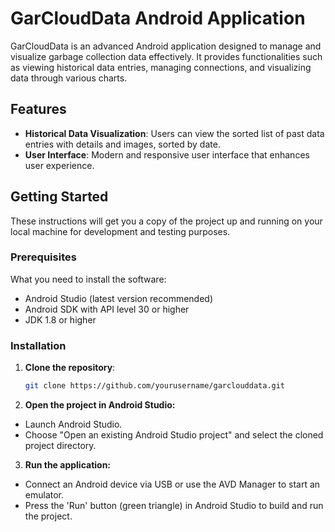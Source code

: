 # GarCloudData Android Application

GarCloudData is an advanced Android application designed to manage and visualize garbage collection data effectively. It provides functionalities such as viewing historical data entries, managing connections, and visualizing data through various charts.

## Features

- **Historical Data Visualization**: Users can view the sorted list of past data entries with details and images, sorted by date.
- **User Interface**: Modern and responsive user interface that enhances user experience.

## Getting Started

These instructions will get you a copy of the project up and running on your local machine for development and testing purposes.

### Prerequisites

What you need to install the software:

- Android Studio (latest version recommended)
- Android SDK with API level 30 or higher
- JDK 1.8 or higher

### Installation

1. **Clone the repository**:

   ```bash
   git clone https://github.com/yourusername/garclouddata.git
   ```

2. **Open the project in Android Studio:**

- Launch Android Studio.
- Choose "Open an existing Android Studio project" and select the cloned project directory.

3. **Run the application:**

- Connect an Android device via USB or use the AVD Manager to start an emulator.
- Press the 'Run' button (green triangle) in Android Studio to build and run the project.
